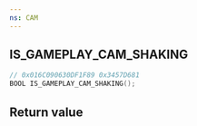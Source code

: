 ```yaml
---
ns: CAM
---
```

## IS_GAMEPLAY_CAM_SHAKING

```c
// 0x016C090630DF1F89 0x3457D681
BOOL IS_GAMEPLAY_CAM_SHAKING();
```


## Return value
